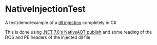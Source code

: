 # NativeInjectionTest

A test/demo/example of a [dll injection](https://en.wikipedia.org/wiki/DLL_injection) completely in C#

This is done using [.NET 7.0's NativeAOT publish](https://learn.microsoft.com/en-us/dotnet/core/deploying/native-aot/?tabs=net7) and some reading of the DOS and PE headers of the injected dll file